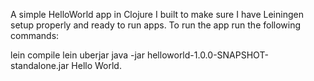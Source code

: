 A simple HelloWorld app in Clojure I built to make sure I have Leiningen setup properly and ready to run apps. To run the app run the following commands:

  lein compile
  lein uberjar
  java -jar helloworld-1.0.0-SNAPSHOT-standalone.jar Hello World.
